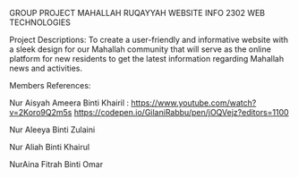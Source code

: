 GROUP PROJECT
MAHALLAH RUQAYYAH WEBSITE
INFO 2302 WEB TECHNOLOGIES

Project Descriptions:
To create a user-friendly and informative website with a sleek design for our Mahallah community that will serve as
the online platform for new residents to get the latest information regarding Mahallah news and activities.

Members References: 

Nur Aisyah Ameera Binti Khairil :
https://www.youtube.com/watch?v=2Koro9Q2m5s
https://codepen.io/GilaniRabbu/pen/jOQVejz?editors=1100

Nur Aleeya Binti Zulaini 

Nur Aliah Binti Khairul

NurAina Fitrah Binti Omar


